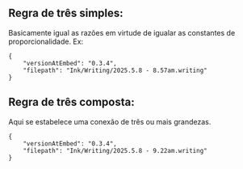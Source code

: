 ## Regra de três simples:

Basicamente igual as razões em virtude de igualar as constantes de proporcionalidade. Ex:

```handwritten-ink
{
	"versionAtEmbed": "0.3.4",
	"filepath": "Ink/Writing/2025.5.8 - 8.57am.writing"
}
```


## Regra de três composta:

Aqui se estabelece uma conexão de três ou mais grandezas.


```handwritten-ink
{
	"versionAtEmbed": "0.3.4",
	"filepath": "Ink/Writing/2025.5.8 - 9.22am.writing"
}
```
